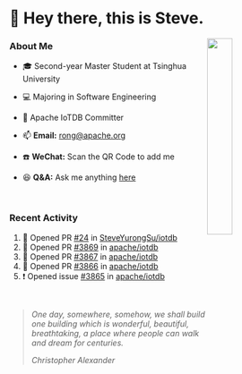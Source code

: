 # 👋 Hey there, this is Steve.

<a>
  <img align="right" width="30%" src="https://user-images.githubusercontent.com/30497621/126047807-d6858c6e-2049-4f77-b8af-f9998d1649da.jpeg"/>
</a>

### About Me
- 🎓 Second-year Master Student at Tsinghua University
- 💻 Majoring in Software Engineering
- 🚀 Apache IoTDB Committer


- 📫 **Email:** rong@apache.org
- ☎️ **WeChat:** Scan the QR Code to add me
- 😆 **Q&A:** Ask me anything <a href="https://github.com/SteveYurongSu/SteveYurongSu/issues">here</a>

<br>

### Recent Activity
<!--START_SECTION:activity-->
1. 💪 Opened PR [#24](https://github.com/SteveYurongSu/iotdb/pull/24) in [SteveYurongSu/iotdb](https://github.com/SteveYurongSu/iotdb)
2. 💪 Opened PR [#3869](https://github.com/apache/iotdb/pull/3869) in [apache/iotdb](https://github.com/apache/iotdb)
3. 💪 Opened PR [#3867](https://github.com/apache/iotdb/pull/3867) in [apache/iotdb](https://github.com/apache/iotdb)
4. 💪 Opened PR [#3866](https://github.com/apache/iotdb/pull/3866) in [apache/iotdb](https://github.com/apache/iotdb)
5. ❗️ Opened issue [#3865](https://github.com/apache/iotdb/issues/3865) in [apache/iotdb](https://github.com/apache/iotdb)
<!--END_SECTION:activity-->

<br>

> *One day, somewhere, somehow, we shall build one building which is wonderful, beautiful, breathtaking, a place where people can walk and dream for centuries.*
>
> *Christopher Alexander*
